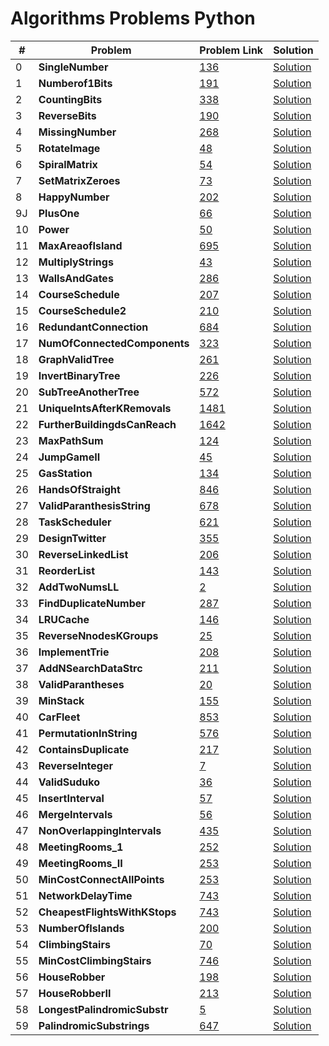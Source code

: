 # Algorithms Problems Python

| #   | Problem                               | Problem Link                                                                                | Solution                                                                                        |
| --- | ------------------------------------- | ------------------------------------------------------------------------------------------- | ----------------------------------------------------------------------------------------------- |
| 0   | <b>SingleNumber</b> <br>              | [136](https://leetcode.com/problems/single-number/)                                         | [Solution](https://github.com/kj-grogu/COEN-279-DAA/blob/main/src/SingleNumber.py)              |
| 1   | <b>Numberof1Bits</b> <br>             | [191](https://leetcode.com/problems/number-of-1-bits/)                                      | [Solution](https://github.com/kj-grogu/COEN-279-DAA/blob/main/src/Numberof1Bits.py)             |
| 2   | <b>CountingBits</b> <br>              | [338](https://leetcode.com/problems/number-of-1-bits/)                                      | [Solution](https://github.com/kj-grogu/COEN-279-DAA/blob/main/src/CountingBits.py)              |
| 3   | <b>ReverseBits</b> <br>               | [190](https://leetcode.com/problems/reverse-bits/)                                          | [Solution](https://github.com/kj-grogu/COEN-279-DAA/blob/main/src/ReverseBits.py)               |
| 4   | <b>MissingNumber</b> <br>             | [268](https://leetcode.com/problems/missing-number/)                                        | [Solution](https://github.com/kj-grogu/COEN-279-DAA/blob/main/src/MissingNumber.py)             |
| 5   | <b>RotateImage</b> <br>               | [48](https://leetcode.com/problems/rotate-image/)                                           | [Solution](https://github.com/kj-grogu/COEN-279-DAA/blob/main/src/RotateImage.py)               |
| 6   | <b>SpiralMatrix</b> <br>              | [54](https://leetcode.com/problems/spiral-matrix/)                                          | [Solution](https://github.com/kj-grogu/COEN-279-DAA/blob/main/src/SpiralMatrix.py)              |
| 7   | <b>SetMatrixZeroes</b> <br>           | [73](https://leetcode.com/problems/set-matrix-zeroes/)                                      | [Solution](https://github.com/kj-grogu/COEN-279-DAA/blob/main/src/SetMatrixZeroes.py)           |
| 8   | <b>HappyNumber</b> <br>               | [202](https://leetcode.com/problems/happy-number/)                                          | [Solution](https://github.com/kj-grogu/COEN-279-DAA/blob/main/src/HappyNumber.py)               |
| 9J  | <b>PlusOne</b> <br>                   | [66](https://leetcode.com/problems/plus-one/)                                               | [Solution](https://github.com/kj-grogu/COEN-279-DAA/blob/main/src/PlusOne.py)                   |
| 10  | <b>Power</b> <br>                     | [50](https://leetcode.com/problems/powx-n/)                                                 | [Solution](https://github.com/kj-grogu/COEN-279-DAA/blob/main/src/Power.py)                     |
| 11  | <b>MaxAreaofIsland</b> <br>           | [695](https://leetcode.com/problems/max-area-of-island/)                                    | [Solution](https://github.com/kj-grogu/COEN-279-DAA/blob/main/src/MaxAreaofIsland.py)           |
| 12  | <b>MultiplyStrings</b> <br>           | [43](https://leetcode.com/problems/multiply-strings/)                                       | [Solution](https://github.com/kj-grogu/COEN-279-DAA/blob/main/src/MultiplyStrings.py)           |
| 13  | <b>WallsAndGates</b> <br>             | [286](https://leetcode.com/problems/walls-and-gates/)                                       | [Solution](https://github.com/kj-grogu/COEN-279-DAA/blob/main/src/WallsAndGates.py)             |
| 14  | <b>CourseSchedule</b> <br>            | [207](https://leetcode.com/problems/course-schedule/)                                       | [Solution](https://github.com/kj-grogu/COEN-279-DAA/blob/main/src/CourseSchedule.py)            |
| 15  | <b>CourseSchedule2</b> <br>           | [210](https://leetcode.com/problems/course-schedule-ii/)                                    | [Solution](https://github.com/kj-grogu/COEN-279-DAA/blob/main/src/CourseSchedule2.py)           |
| 16  | <b>RedundantConnection</b> <br>       | [684](https://leetcode.com/problems/redundant-connection/)                                  | [Solution](https://github.com/kj-grogu/COEN-279-DAA/blob/main/src/RedundantConnection.py)       |
| 17  | <b>NumOfConnectedComponents</b> <br>  | [323](https://leetcode.com/problems/number-of-connected-components-in-an-undirected-graph/) | [Solution](https://github.com/kj-grogu/COEN-279-DAA/blob/main/src/NumOfConnectedComponents.py)  |
| 18  | <b>GraphValidTree</b> <br>            | [261](https://leetcode.com/problems/graph-valid-tree/)                                      | [Solution](https://github.com/kj-grogu/COEN-279-DAA/blob/main/src/GraphValidTree.py)            |
| 19  | <b>InvertBinaryTree</b> <br>          | [226](https://leetcode.com/problems/invert-binary-tree/)                                    | [Solution](https://github.com/kj-grogu/COEN-279-DAA/blob/main/src/InvertBinaryTree.py)          |
| 20  | <b>SubTreeAnotherTree</b> <br>        | [572](https://leetcode.com/problems/invert-binary-tree/)                                    | [Solution](https://github.com/kj-grogu/COEN-279-DAA/blob/main/src/SubtreeAnotherTree.py)        |
| 21  | <b>UniqueIntsAfterKRemovals</b> <br>  | [1481](https://leetcode.com/problems/least-number-of-unique-integers-after-k-removals/)     | [Solution](https://github.com/kj-grogu/COEN-279-DAA/blob/main/src/UniqueIntsAfterKRemovals.py)  |
| 22  | <b>FurtherBuildingdsCanReach</b> <br> | [1642](https://leetcode.com/problems/furthest-building-you-can-reach/)                      | [Solution](https://github.com/kj-grogu/COEN-279-DAA/blob/main/src/FurtherBuildingdsCanReach.py) |
| 23  | <b>MaxPathSum</b> <br>                | [124](https://leetcode.com/problems/binary-tree-maximum-path-sum/)                          | [Solution](https://github.com/kj-grogu/COEN-279-DAA/blob/main/src/MaxPathSum.py)                |
| 24  | <b>JumpGameII</b> <br>                | [45](https://leetcode.com/problems/jump-game-ii/)                                           | [Solution](https://github.com/kj-grogu/COEN-279-DAA/blob/main/src/JumpGameII.py)                |
| 25  | <b>GasStation</b> <br>                | [134](https://leetcode.com/problems/gas-station/)                                           | [Solution](https://github.com/kj-grogu/COEN-279-DAA/blob/main/src/GasStation.py)                |
| 26  | <b>HandsOfStraight</b> <br>           | [846](https://leetcode.com/problems/hand-of-straights/)                                     | [Solution](https://github.com/kj-grogu/COEN-279-DAA/blob/main/src/HandsOfStraight.py)           |
| 27  | <b>ValidParanthesisString</b> <br>    | [678](https://leetcode.com/problems/valid-parenthesis-string/)                              | [Solution](https://github.com/kj-grogu/COEN-279-DAA/blob/main/src/ValidParanthesisString.py)    |
| 28  | <b>TaskScheduler</b> <br>             | [621](https://leetcode.com/problems/task-scheduler/)                                        | [Solution](https://github.com/kj-grogu/COEN-279-DAA/blob/main/src/TaskScheduler.py)             |
| 29  | <b>DesignTwitter</b> <br>             | [355](https://leetcode.com/problems/design-twitter/)                                        | [Solution](https://github.com/kj-grogu/COEN-279-DAA/blob/main/src/DesignTwitter.py)             |
| 30  | <b>ReverseLinkedList</b> <br>         | [206](https://leetcode.com/problems/reverse-linked-list/)                                   | [Solution](https://github.com/kj-grogu/COEN-279-DAA/blob/main/src/ReverseLinkedList.py)         |
| 31  | <b>ReorderList</b> <br>               | [143](https://leetcode.com/problems/reorder-list/)                                          | [Solution](https://github.com/kj-grogu/COEN-279-DAA/blob/main/src/ReorderList.py)               |
| 32  | <b>AddTwoNumsLL</b> <br>              | [2](https://leetcode.com/problems/add-two-numbers/reorder-list/)                            | [Solution](https://github.com/kj-grogu/COEN-279-DAA/blob/main/src/AddTwoNumsLL.py)              |
| 33  | <b>FindDuplicateNumber</b> <br>       | [287](https://leetcode.com/problems/find-the-duplicate-number/)                             | [Solution](https://github.com/kj-grogu/COEN-279-DAA/blob/main/src/FindDuplicateNumber.py)       |
| 34  | <b>LRUCache</b> <br>                  | [146](https://leetcode.com/problems/lru-cache/)                                             | [Solution](https://github.com/kj-grogu/COEN-279-DAA/blob/main/src/LRUCache.py)                  |
| 35  | <b>ReverseNnodesKGroups</b> <br>      | [25](https://leetcode.com/problems/reverse-nodes-in-k-group/)                               | [Solution](https://github.com/kj-grogu/COEN-279-DAA/blob/main/src/ReverseNnodesKGroup.py)       |
| 36  | <b>ImplementTrie</b> <br>             | [208](https://leetcode.com/problems/implement-trie-prefix-tree/)                            | [Solution](https://github.com/kj-grogu/COEN-279-DAA/blob/main/src/ImplementTrie.py)             |
| 37  | <b>AddNSearchDataStrc</b> <br>        | [211](https://leetcode.com/problems/design-add-and-search-words-data-structure/)            | [Solution](https://github.com/kj-grogu/COEN-279-DAA/blob/main/src/AddNSearchDataStrc.py)        |
| 38  | <b>ValidParantheses</b> <br>          | [20](https://leetcode.com/problems/valid-parentheses/)                                      | [Solution](https://github.com/kj-grogu/COEN-279-DAA/blob/main/src/ValidParantheses.py)          |
| 39  | <b>MinStack</b> <br>                  | [155](https://leetcode.com/problems/min-stack/)                                             | [Solution](https://github.com/kj-grogu/COEN-279-DAA/blob/main/src/MinStack.py)                  |
| 40  | <b>CarFleet</b> <br>                  | [853](https://leetcode.com/problems/car-fleet/)                                             | [Solution](https://github.com/kj-grogu/COEN-279-DAA/blob/main/src/CarFleet.py)                  |
| 41  | <b>PermutationInString</b> <br>       | [576](https://leetcode.com/problems/permutation-in-string/)                                 | [Solution](https://github.com/kj-grogu/COEN-279-DAA/blob/main/src/PermutationInString.py)       |
| 42  | <b>ContainsDuplicate</b> <br>         | [217](https://leetcode.com/problems/contains-duplicate/)                                    | [Solution](https://github.com/kj-grogu/COEN-279-DAA/blob/main/src/ContainsDuplicate.py)         |
| 43  | <b>ReverseInteger</b> <br>            | [7](https://leetcode.com/problems/reverse-integer/description/)                             | [Solution](https://github.com/kj-grogu/COEN-279-DAA/blob/main/src/ReverseInteger.py)            |
| 44  | <b>ValidSuduko</b> <br>               | [36](https://leetcode.com/problems/valid-sudoku/)                                           | [Solution](https://github.com/kj-grogu/COEN-279-DAA/blob/main/src/ValidSuduko.py)               |
| 45  | <b>InsertInterval</b> <br>            | [57](https://leetcode.com/problems/insert-interval/)                                        | [Solution](https://github.com/kj-grogu/COEN-279-DAA/blob/main/src/InsertInterval.py)            |
| 46  | <b>MergeIntervals</b> <br>            | [56](https://leetcode.com/problems/merge-intervals/)                                        | [Solution](https://github.com/kj-grogu/COEN-279-DAA/blob/main/src/MergeIntervals.py)            |
| 47  | <b>NonOverlappingIntervals</b> <br>   | [435](https://leetcode.com/problems/non-overlapping-intervals/)                             | [Solution](https://github.com/kj-grogu/COEN-279-DAA/blob/main/src/NonOverlappingIntervals.py)   |
| 48  | <b>MeetingRooms_1</b> <br>            | [252](https://leetcode.com/problems/meeting-rooms/)                                         | [Solution](https://github.com/kj-grogu/COEN-279-DAA/blob/main/src/MeetingRooms_1.py)            |
| 49  | <b>MeetingRooms_II</b> <br>           | [253](https://leetcode.com/problems/meeting-rooms-ii/)                                      | [Solution](https://github.com/kj-grogu/COEN-279-DAA/blob/main/src/MeetingRooms_II.py)           |
| 50  | <b>MinCostConnectAllPoints</b> <br>   | [253](https://leetcode.com/problems/min-cost-to-connect-all-points/)                        | [Solution](https://github.com/kj-grogu/COEN-279-DAA/blob/main/src/MinCostConnectAllPoints.py)   |
| 51  | <b>NetworkDelayTime</b> <br>          | [743](https://leetcode.com/problems/network-delay-time/)                                    | [Solution](https://github.com/kj-grogu/COEN-279-DAA/blob/main/src/NetworkDelayTime.py)          |
| 52  | <b>CheapestFlightsWithKStops</b> <br> | [743](https://leetcode.com/problems/cheapest-flights-within-k-stops/)                       | [Solution](https://github.com/kj-grogu/COEN-279-DAA/blob/main/src/CheapestFlightsWithKStops.py) |
| 53  | <b>NumberOfIslands</b> <br>           | [200](https://leetcode.com/problems/number-of-islands/)                                     | [Solution](https://github.com/kj-grogu/COEN-279-DAA/blob/main/src/NumberOfIslands.py)           |
| 54  | <b>ClimbingStairs</b> <br>            | [70](https://leetcode.com/problems/climbing-stairs/)                                        | [Solution](https://github.com/kj-grogu/COEN-279-DAA/blob/main/src/ClimbingStairs.py)            |
| 55  | <b>MinCostClimbingStairs</b> <br>     | [746](https://leetcode.com/problems/min-cost-climbing-stairs/)                              | [Solution](https://github.com/kj-grogu/COEN-279-DAA/blob/main/src/MinCostClimbingStairs.py)     |
| 56  | <b>HouseRobber</b> <br>               | [198](https://leetcode.com/problems/house-robber/)                                          | [Solution](https://github.com/kj-grogu/COEN-279-DAA/blob/main/src/HouseRobber.py)               |
| 57  | <b>HouseRobberII</b> <br>             | [213](https://leetcode.com/problems/house-robber-ii/)                                       | [Solution](https://github.com/kj-grogu/COEN-279-DAA/blob/main/src/HouseRobberII.py)             |
| 58  | <b>LongestPalindromicSubstr</b> <br>  | [5](https://leetcode.com/problems/longest-palindromic-substring/)                           | [Solution](https://github.com/kj-grogu/COEN-279-DAA/blob/main/src/LongestPalindromicSubstr.py)  |
| 59  | <b>PalindromicSubstrings</b> <br>     | [647](https://leetcode.com/problems/palindromic-substrings/)                                | [Solution](https://github.com/kj-grogu/COEN-279-DAA/blob/main/src/PalindromicSubstrings.py)     |
